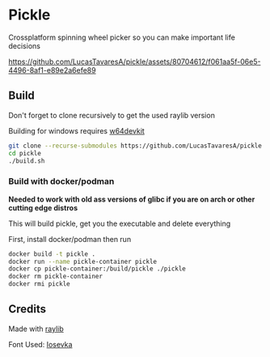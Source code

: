 # Pickle

Crossplatform spinning wheel picker so you can make important life decisions

https://github.com/LucasTavaresA/pickle/assets/80704612/f061aa5f-06e5-4496-8af1-e89e2a6efe89

## Build

Don't forget to clone recursively to get the used raylib version

Building for windows requires [w64devkit](https://github.com/skeeto/w64devkit)

```sh
git clone --recurse-submodules https://github.com/LucasTavaresA/pickle.git
cd pickle
./build.sh
```

### Build with docker/podman

**Needed to work with old ass versions of glibc if you are on arch or other cutting edge distros**

This will build pickle, get you the executable and delete everything

First, install docker/podman then run

```sh
docker build -t pickle .
docker run --name pickle-container pickle
docker cp pickle-container:/build/pickle ./pickle
docker rm pickle-container
docker rmi pickle
```

## Credits

Made with [raylib](https://www.raylib.com/)

Font Used: [Iosevka](https://typeof.net/Iosevka/)
